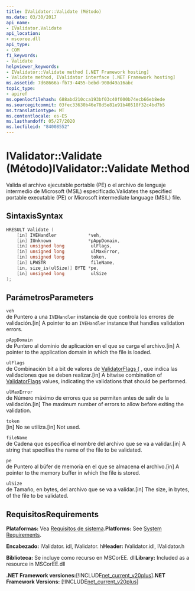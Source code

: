 ```yaml
---
title: IValidator::Validate (Método)
ms.date: 03/30/2017
api_name:
- IValidator.Validate
api_location:
- mscoree.dll
api_type:
- COM
f1_keywords:
- Validate
helpviewer_keywords:
- IValidator::Validate method [.NET Framework hosting]
- Validate method, IValidator interface [.NET Framework hosting]
ms.assetid: 7d68666a-fb73-4455-bebd-908d49a16abc
topic_type:
- apiref
ms.openlocfilehash: 688abd210cca193bf03c40f000b74ecb66eb8ede
ms.sourcegitcommit: 03fec33630b46e78d5e81e91b40518f32c4bd7b5
ms.translationtype: MT
ms.contentlocale: es-ES
ms.lasthandoff: 05/27/2020
ms.locfileid: "84008552"
---
```

# <a name="ivalidatorvalidate-method"></a><span data-ttu-id="cb678-102">IValidator::Validate (Método)</span><span class="sxs-lookup"><span data-stu-id="cb678-102">IValidator::Validate Method</span></span>
<span data-ttu-id="cb678-103">Valida el archivo ejecutable portable (PE) o el archivo de lenguaje intermedio de Microsoft (MSIL) especificado.</span><span class="sxs-lookup"><span data-stu-id="cb678-103">Validates the specified portable executable (PE) or Microsoft intermediate language (MSIL) file.</span></span>  
  
## <a name="syntax"></a><span data-ttu-id="cb678-104">Sintaxis</span><span class="sxs-lookup"><span data-stu-id="cb678-104">Syntax</span></span>  
  
```cpp  
HRESULT Validate (  
    [in] IVEHandler            *veh,  
    [in] IUnknown              *pAppDomain,  
    [in] unsigned long          ulFlags,  
    [in] unsigned long          ulMaxError,  
    [in] unsigned long          token,  
    [in] LPWSTR                 fileName,  
    [in, size_is(ulSize)] BYTE *pe,  
    [in] unsigned long          ulSize  
);  
```  
  
## <a name="parameters"></a><span data-ttu-id="cb678-105">Parámetros</span><span class="sxs-lookup"><span data-stu-id="cb678-105">Parameters</span></span>  
 `veh`  
 <span data-ttu-id="cb678-106">de Puntero a una `IVEHandler` instancia de que controla los errores de validación.</span><span class="sxs-lookup"><span data-stu-id="cb678-106">[in] A pointer to an `IVEHandler` instance that handles validation errors.</span></span>  
  
 `pAppDomain`  
 <span data-ttu-id="cb678-107">de Puntero al dominio de aplicación en el que se carga el archivo.</span><span class="sxs-lookup"><span data-stu-id="cb678-107">[in] A pointer to the application domain in which the file is loaded.</span></span>  
  
 `ulFlags`  
 <span data-ttu-id="cb678-108">de Combinación bit a bit de valores de [ValidatorFlags (](validatorflags-enumeration.md) , que indica las validaciones que se deben realizar.</span><span class="sxs-lookup"><span data-stu-id="cb678-108">[in] A bitwise combination of [ValidatorFlags](validatorflags-enumeration.md) values, indicating the validations that should be performed.</span></span>  
  
 `ulMaxError`  
 <span data-ttu-id="cb678-109">de Número máximo de errores que se permiten antes de salir de la validación.</span><span class="sxs-lookup"><span data-stu-id="cb678-109">[in] The maximum number of errors to allow before exiting the validation.</span></span>  
  
 `token`  
 <span data-ttu-id="cb678-110">[in] No se utiliza.</span><span class="sxs-lookup"><span data-stu-id="cb678-110">[in] Not used.</span></span>  
  
 `fileName`  
 <span data-ttu-id="cb678-111">de Cadena que especifica el nombre del archivo que se va a validar.</span><span class="sxs-lookup"><span data-stu-id="cb678-111">[in] A string that specifies the name of the file to be validated.</span></span>  
  
 `pe`  
 <span data-ttu-id="cb678-112">de Puntero al búfer de memoria en el que se almacena el archivo.</span><span class="sxs-lookup"><span data-stu-id="cb678-112">[in] A pointer to the memory buffer in which the file is stored.</span></span>  
  
 `ulSize`  
 <span data-ttu-id="cb678-113">de Tamaño, en bytes, del archivo que se va a validar.</span><span class="sxs-lookup"><span data-stu-id="cb678-113">[in] The size, in bytes, of the file to be validated.</span></span>  
  
## <a name="requirements"></a><span data-ttu-id="cb678-114">Requisitos</span><span class="sxs-lookup"><span data-stu-id="cb678-114">Requirements</span></span>  
 <span data-ttu-id="cb678-115">**Plataformas:** Vea [Requisitos de sistema](../../get-started/system-requirements.md).</span><span class="sxs-lookup"><span data-stu-id="cb678-115">**Platforms:** See [System Requirements](../../get-started/system-requirements.md).</span></span>  
  
 <span data-ttu-id="cb678-116">**Encabezado:** IValidator. idl, IValidator. h</span><span class="sxs-lookup"><span data-stu-id="cb678-116">**Header:** IValidator.idl, IValidator.h</span></span>  
  
 <span data-ttu-id="cb678-117">**Biblioteca:** Se incluye como recurso en MSCorEE. dll</span><span class="sxs-lookup"><span data-stu-id="cb678-117">**Library:** Included as a resource in MSCorEE.dll</span></span>  
  
 <span data-ttu-id="cb678-118">**.NET Framework versiones:**[!INCLUDE[net_current_v20plus](../../../../includes/net-current-v20plus-md.md)]</span><span class="sxs-lookup"><span data-stu-id="cb678-118">**.NET Framework Versions:** [!INCLUDE[net_current_v20plus](../../../../includes/net-current-v20plus-md.md)]</span></span>  
